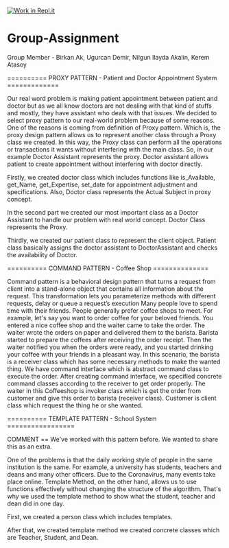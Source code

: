 [![Work in Repl.it](https://classroom.github.com/assets/work-in-replit-14baed9a392b3a25080506f3b7b6d57f295ec2978f6f33ec97e36a161684cbe9.svg)](https://classroom.github.com/online_ide?assignment_repo_id=341490&assignment_repo_type=GroupAssignmentRepo)
# Group-Assignment

Group Member - Birkan Ak, Ugurcan Demir, Nilgun Ilayda Akalin, Kerem Atasoy


==========   PROXY PATTERN - Patient and Doctor Appointment System   =============

Our real word problem is making patient appointment between patient and doctor but as we all know doctors are not dealing with that kind of stuffs and mostly, they have assistant who deals with that issues.
We decided to select proxy pattern to our real-world problem because of some reasons. One of the reasons is coming from definition of Proxy pattern. Which is, the proxy design pattern allows us to represent another class through a Proxy class we created. In this way, the Proxy class can perform all the operations or transactions it wants without interfering with the main class. So, in our example Doctor Assistant represents the proxy. Doctor assistant allows patient to create appointment without interfering with doctor directly.

Firstly, we created doctor class which includes functions like is_Available, get_Name, get_Expertise, set_date for appointment adjustment and specifications. Also, Doctor class represents the Actual Subject in proxy concept. 

In the second part we created our most important class as a Doctor Assistant to handle our problem with real world concept. Doctor Class represents the Proxy.

Thirdly, we created our patient class to represent the client object. Patient class basically assigns the doctor assistant to DoctorAssistant and checks the availability of Doctor.

==========  COMMAND PATTERN - Coffee Shop   ==============

Command pattern is a behavioral design pattern that turns a request from client into a stand-alone object that contains all information about the request. This transformation lets you parameterize methods with different requests, delay or queue a request’s execution
Many people love to spend time with their friends. People generally prefer coffee shops to meet. For example, let's say you want to order coffee for your beloved friends. You entered a nice coffee shop and the waiter came to take the order. The waiter wrote the orders on paper and delivered them to the barista. Barista started to prepare the coffees after receiving the order receipt. Then the waiter notified you when the orders were ready, and you started drinking your coffee with your friends in a pleasant way.
In this scenario, the barista is a receiver class which has some necessary methods to make the wanted thing. We have command interface which is abstract command class to execute the order. After creating command interface, we specified concrete command classes according to the receiver to get order properly. The waiter in this Coffeeshop is invoker class which is get the order from customer and give this order to barista (receiver class). Customer is client class which request the thing he or she wanted.



========== TEMPLATE PATTERN - School System  =================

COMMENT == We've worked with this pattern before. We wanted to share this as an extra. 

One of the problems is that the daily working style of people in the same institution is the same. 
For example, a university has students, teachers and deans and many other officers. Due to the Coronavirus, many events take place online. Template Method, on the other hand, allows us to use functions effectively without changing the structure of the algorithm. That's why we used the template method to show what the student, teacher and dean did in one day.

First, we created a person class which includes templates.

After that, we created template method we created concrete classes which are Teacher, Student, and Dean.

